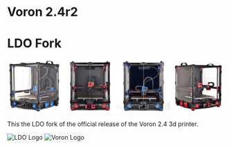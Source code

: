 # Voron 2.4r2
# LDO Fork

![Image of Voron 2.4](LDO/images/V2.4_Mix1.jpg)

This the LDO fork of the official release of the Voron 2.4 3d printer.

![LDO Logo](https://www.ldomotion.com/img/Main$Images$LDO_Logo_white_small.png)
![Voron Logo](http://vorondesign.com/images/voron_design_logo.png)
